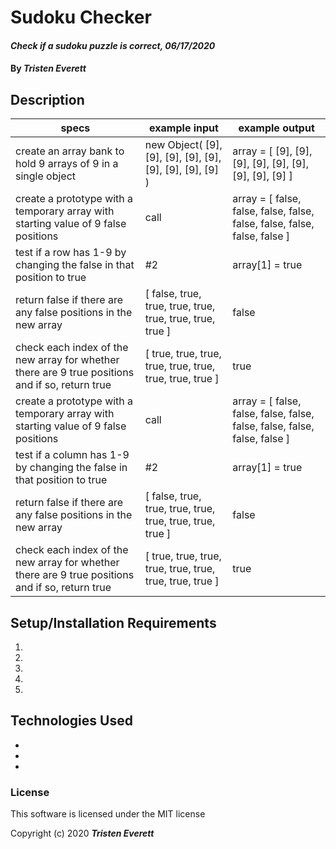 # Sudoku Checker

#### _Check if a sudoku puzzle is correct, 06/17/2020_

#### By _**Tristen Everett**_

## Description



|specs|example input|example output|
|-|-|-|
|create an array bank to hold 9 arrays of 9 in a single object|new Object( [9], [9], [9], [9], [9], [9], [9], [9], [9] )|array = [ [9], [9], [9], [9], [9], [9], [9], [9], [9] ]|
|create a prototype with a temporary array with starting value of 9 false positions|call|array = [ false, false, false, false, false, false, false, false, false ]|
|test if a row has 1-9 by changing the false in that position to true|#2|array[1] = true|
|return false if there are any false positions in the new array|[ false, true, true, true, true, true, true, true, true ]|false|
|check each index of the new array for whether there are 9 true positions and if so, return true|[ true, true, true, true, true, true, true, true, true ]|true|
|create a prototype with a temporary array with starting value of 9 false positions|call|array = [ false, false, false, false, false, false, false, false, false ]|
|test if a column has 1-9 by changing the false in that position to true|#2|array[1] = true|
|return false if there are any false positions in the new array|[ false, true, true, true, true, true, true, true, true ]|false|
|check each index of the new array for whether there are 9 true positions and if so, return true|[ true, true, true, true, true, true, true, true, true ]|true|

## Setup/Installation Requirements

1. 
2. 
3. 
4. 
5. 

## Technologies Used

* 
* 
* 

### License

This software is licensed under the MIT license

Copyright (c) 2020 **_Tristen Everett_**
